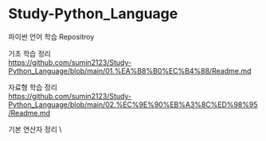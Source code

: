 # Study-Python_Language
파이썬 언어 학습 Repositroy

기초 학습 정리 \
https://github.com/sumin2123/Study-Python_Language/blob/main/01.%EA%B8%B0%EC%B4%88/Readme.md

자료형 학습 정리 \
https://github.com/sumin2123/Study-Python_Language/blob/main/02.%EC%9E%90%EB%A3%8C%ED%98%95/Readme.md

기본 연산자 정리 \
